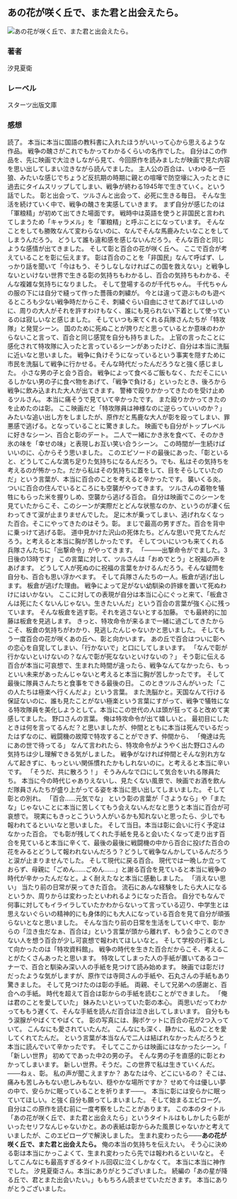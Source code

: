 ## あの花が咲く丘で、また君と出会えたら。
![あの花が咲く丘で、また君と出会えたら。](https://imgur.com/H4hWbhz.png)
### 著者
汐見夏衛
### レーベル
スターツ出版文庫
### 感想
読了。
本当に本当に国語の教科書に入れたほうがいいって心から思えるような作品。
戦争の醜さがこれでもかってわかるくらいの名作でした。
自分はこの作品を、先に映画で大泣きしながら見て、今回原作を読みましたが映画で見た内容を思い出してしまい泣きながら読んでました。
主人公の百合は、いわゆる一匹狼、みたいな感じでちょうど反抗期の時期に親との喧嘩で防空壕に入ったときに過去にタイムスリップしてしまい、戦争が終わる1945年で生きていく。という話でした。
彰と出会って、ツルさんと出会って、必死に生きる毎日。
そんな生活を続けていく中で、戦争の醜さを実感していきます。
まず自分が感じたのは「軍粮精」が初めて出てきた場面です。
戦時中は英語を使うと非国民と言われてしまうため「キャラメル」を「軍粮精」と呼ぶことになっています。
そんなことをしても勝敗なんて変わらないのに、なんでそんな馬鹿みたいなことをしてしまうんだろう。
どうして誰も違和感を感じないんだろう。そんな百合と同じような感情が出てきました。
そして彰と百合の花が咲く丘へ。
ここで百合が考えていることを彰に伝えます。
彰は百合のことを「非国民」なんて呼ばず、しっかり話を聞いて「今はもう、そうしなしなければこの国を救えない」と戦争しないといけない世界で生きる彰の気持ちもわかるし、百合の気持ちもわかる、そんな複雑な気持ちになりました。
そして登場するのが千代ちゃん。
千代ちゃんの服の下には自分で縫って作った薔薇の刺繍が。
今とは違って遊ぶものも遊べるところも少ない戦争時だからこそ、刺繍ぐらい自由にさせてあげてほしいのに、周りの大人がそれを許すわけもなく、誰にも見られない下着として使っているのは寂しいなと感じました。
そしていつも来てくれる兵隊さんたちが「特攻隊」と発覚シーン。
国のために死ぬことが誇りだと思っているとか意味のわからないこと言って、百合と同じ感覚を自分も持ちました。
上官の言ったことに感化されて特攻隊に入ったと言っているシーンがあったけど、自分は本当に洗脳に近いなと思いました。
戦争に負けそうになっているという事実を隠すために市民を洗脳して戦争に行かせる。そんな時代だったんだろうなと強く感じました。
小さな男の子と会う百合。
戦争によって食べるご飯もなく、ただそこにいるしかない男の子に食べ物をあげて、「戦争で負ける」といったとき、後ろから戦争に飲み込まれた大人が出てきます。
警棒で殴りかかってきたのを受け止めるツルさん。
本当に痛そうで見ていて辛かったです。
また殴りかかってきたのを止めたのは彰。
ここ映画だと「特攻隊員は神様なのに逆らっていいのか？」みたいな追い出し方をしましたが、原作だと馬鹿な大人が彰を殴ってしまい、罪悪感で逃げる。となっていることに驚きました。
映画でも自分がトップレベルに好きなシーン、百合と彰のデート。
二人で一緒にかき氷を食べて、そのかき氷の味を「幸せの味」と表現しお互い笑い合うシーン。
この時間が一生続けばいいのに、心からそう思いました。
このエピソードの最後にあった、「彰といると、どうしてこんな満ち足りた気持ちになるんだろう。でも、私はその気持ちを考えるのが怖かった。だから私はその気持ちに蓋をして、目をそらしていたのだ」という言葉が、本当に百合のことを考えると辛かったです。
襲いくる炎。
ついに百合の住んでいるところにも空襲がやってきます。
ツルさんの着物を犠牲にもらった米を握りしめ、空襲から逃げる百合。
自分は映画でこのシーンを見ていたからこそ、このシーンが実際だとどんな状態なのか、というのが凄く伝わってきて涙が止まりませんでした。
足に木が乗ってしまい、逃げれなくなった百合。そこにやってきたのはそう。彰。
まじで最高の男すぎた。百合を背中に乗っけて逃げる彰。
道中見かけた沢山の死体たち。どんな思いで見てたんだろう。と考えると本当に胸が苦しかったです。
そしてついにいつも来てくれる兵隊さんたちに「出撃命令」がやってきます。
「────出撃命令がでました。3日後の13時です」
この言葉に対して、ツルさんは「おめでとう」と祝福の声をあげます。
どうして人が死ぬのに祝福の言葉をかけるんだろう。そんな疑問を自分も、百合も思い浮かべます。
そして兵隊さんたちの一人。板倉が逃げ出します。
板倉が逃げた理由。
戦争によって足がない幼馴染の許嫁を置いて死ぬわけにはいかない。
ここに対しての表現が自分は本当に心にぐっと来て、「板倉さんは死にたくないんじゃない。生きたいんだ」という百合の言葉が強く心に残っています。
そんな板倉を逃す彰。それを逃さないとする加藤。
でも最終的に加藤は板倉を見逃します。
きっと、特攻命令が来るまで一緒に過ごしてきたからこそ、板倉の気持ちがわかり、見逃したんじゃないかと思いました。
そしてもう一度百合の花が咲くあの丘へ、彰と向かいます。
あの丘で百合はついに彰への恋心を自覚してしまい、「行かないで」と口にしてしまいます。
「なんで彰が行かないといけないの？なんで彰が死なないといけないの？」
そう彰に伝える百合が本当に可哀想で、生まれた時間が違ったら、戦争なんてなかったら、もっといい未来があったんじゃないと考えると本当に胸が苦しかったです。
そして最後に隊員さんたちと食事をできる最後の日。
このときツルさんがいった「この人たちは極楽へ行くんだよ」という言葉。
また洗脳かと。天国なんて行ける保証ないのに、誰も見たことがない極楽という言葉にすがって、戦争で犠牲になる特攻隊員を美化しようとして。本当にこの世代の人は頭が狂ってると改めて実感してました。
野口さんの言葉。
俺は特攻命令が出て嬉しいと。
最初目にしたときは何を言ってるんだ？と思いましたが、仲間とともに本当は死んでいるだったはずなのに、戦闘機の故障で特攻することができず、仲間から、
「俺達は先にあの世で待ってる」
なんて言われたら、特攻命令がようやく出た野口さんの気持ちは少し理解できる気がしました。
戦争がなければ仲間とそんな別れ方なんて起きずに、もっといい関係慣れたかもしれないのに。と考えると本当に辛いです。
「そうだ、共に散ろう！」
そうみんなで口にして気合をいれる隊員たち。
本当に今の時代じゃありえないし、見たくない風景で、映画でお酒を飲んだ隊員さんたちが盛り上がってる姿を本当に思い出してしまいました。
そして彰との別れ。
「百合……元気でな」
という彰の言葉が「さようなら」や「またな」じゃないことに本当に苦しくてもう会えないんだなと思うと本当に百合が可哀想で。
現実にもきっとこういう人がいるかも知れないと思ったら、少しでも報われてるといいなと思いました。
そして当日。本当は彰に会いに行く予定はなかった百合。
でも彰が残してくれた手紙を見ると会いたくなって走り出す百合を見ていると本当に辛くて、最後の最後に戦闘機の中から百合に投げた百合の花をみるとどうして報われないんだろう？どうして戦争なんかしているんだろうと涙が止まりませんでした。
そして現代に戻る百合。
現代では一晩しか立っておらず、母親に「ごめん……ごめん……」と謝る百合を見ていると本当に戦争の時代が辛かったんだなと。よく耐えたなと本当に感動しました。
「消えない思い」
当たり前の日常が戻ってきた百合。
流石にあんな経験をしたら大人になるというか、周りからは変わったといわれるようになった百合。
自分でもなんで何事に対してもイライラしていたかわからないって言っている辺り、中学生とは思えないぐらいの精神的にも身体的にも大人になっている百合を見て自分が頑張らないとなと思いました。
そんな当たり前の日常を生活をしていく中で、彰からの「泣き虫だなぁ、百合は」という言葉が頭から離れず、もう会うことのできない人を想う百合が少し可哀想で報われてほしいなと。
そして学校の行事として向かったのは「特攻資料館」。
戦争の時代を生きた百合だからこそ、考えることがたくさんあったと思います。
特攻してしまった人の手紙が置いてあるコーナーで、百合と馴染み深い人の手紙を見つけて読み始めます。
映画では彰だけだったような気がしますが、原作では寺岡さんの手紙や、石丸さんの手紙もあり驚きました。
そして見つけたのは彰の手紙。
両親、そして兄弟への感謝と、百合への手紙。
時代を超えて百合は彰からの手紙を読むことができました。
「俺は君のことを愛していた」
妹みたいといっていた彰の本心。
両思いだってわかってももう遅くて、そんな手紙を読んだ百合は泣き出してしまいます。
自分ももう涙腺がやばくてやばくて。
彰の写真には、胸ポケットに百合の花が2つ入っていて。
こんなにも愛されていたんだ。
こんなにも深く、静かに、私のことを愛してくれてたんだ。
という言葉が本当なんで二人は結ばれなかったんだろうと本当に読んでいて辛かったです。
そしてここからは映画にはなかったシーン。「
「新しい世界」
初めてであった中2の男の子。
そんな男の子を直感的に彰とわかってしまいます。
新しい世界。そうだ。この世界で私は生きていくんだ。
───ねぇ、彰。
私の声が聞こえますか？
あなたは今、どこにいるの？
そこは、痛みも苦しみもない悲しみもない、穏やかな場所ですか？
せめて今は優しい夢の中で、安らかに眠っていることを祈ります───。
本当に彰には安らかに眠っていてほしい。と強く自分も願ってしまいました。
そして始まるエピローグ。
自分はこの原作を読む前に一度考察をしたことがあります。
この本のタイトル「あの花が咲く丘で、また君と出会えたら」というタイトルはもしかしたら彰がいったセリフなんじゃないかと。あの表紙は彰からみた風景じゃないかと考えていましたが、このエピローグで解決しました。
生まれ変わったら───**あの花が咲く丘で、また君と出会えたら。**
俺の本当の気持ちを伝えたい。
そう心に決める彰は本当にかっこよくて、生まれ変わったら先では報われるといいなと。
そしてこんなにも最高すぎるタイトル回収に泣くしかなくて。
本当に本当に神作でした。
汐見夏衛さん。本当にありがとうございました。
続編の「あの星が降る丘で、君とまた出会いたい。」ももちろん読ませていただきます。
本当にありがとうございました。